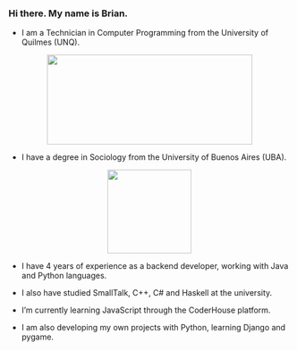 ### Hi there. My name is Brian.
- I am a Technician in Computer Programming from the University of Quilmes (UNQ).
  
 <p align="center">
  <img src="https://upload.wikimedia.org/wikipedia/commons/5/53/Logo_unqui.png" width="367" height="161">
</p>

- I have a degree in Sociology from the University of Buenos Aires (UBA).

<p align="center">
  <img src="https://upload.wikimedia.org/wikipedia/commons/thumb/1/14/Logo_de_la_Universidad_de_Buenos_Aires.jpg/479px-Logo_de_la_Universidad_de_Buenos_Aires.jpg"         width="150" height="150">
</p>

- I have 4 years of experience as a backend developer, working with Java and Python languages.

- I also have studied SmallTalk, C++, C# and Haskell at the university.

- I’m currently learning JavaScript through the CoderHouse platform.

- I am also developing my own projects with Python, learning Django and pygame.
 
<!--
👋 🌱
- 🔭 I’m currently working on ...
- 👯 I’m looking to collaborate on ...
- 🤔 I’m looking for help with ...
- 💬 Ask me about ...
- 📫 How to reach me: ...
- 😄 Pronouns: ...
- ⚡ Fun fact: ...
-->
